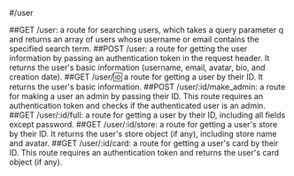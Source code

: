 #/user

##GET /user: a route for searching users, which takes a query parameter q and returns an array of users whose username or email contains the specified search term.
##POST /user: a route for getting the user information by passing an authentication token in the request header. It returns the user's basic information (username, email, avatar, bio, and creation date).
##GET /user/:id: a route for getting a user by their ID. It returns the user's basic information.
##POST /user/:id/make_admin: a route for making a user an admin by passing their ID. This route requires an authentication token and checks if the authenticated user is an admin.
##GET /user/:id/full: a route for getting a user by their ID, including all fields except password.
##GET /user/:id/store: a route for getting a user's store by their ID. It returns the user's store object (if any), including store name and avatar.
##GET /user/:id/card: a route for getting a user's card by their ID. This route requires an authentication token and returns the user's card object (if any).
